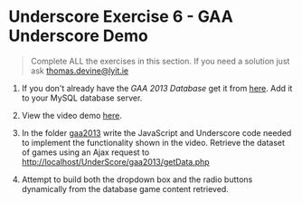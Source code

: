 # Underscore Exercise 6 - GAA Underscore Demo
		
> Complete ALL the exercises in this section. If you need a solution just ask thomas.devine@lyit.ie

1.	If you don't already have the *GAA 2013 Database* get it from [here](../gaa2013/gaa2013.sql).  Add it to your MySQL database server.

1.	View the video demo [here](https://media.heanet.ie/page/bf0e38f500f1f9f779c3ed06ca60bab6). 

1.	In the folder [gaa2013](http://localhost/UnderScore/gaa2013/) write the JavaScript and Underscore code needed to implement the functionality shown in the video.  Retrieve the dataset of games using an Ajax request to [http://localhost/UnderScore/gaa2013/getData.php](http://localhost/UnderScore/gaa2013/getData.php)

1.	Attempt to build both the dropdown box and the radio buttons dynamically from the database game content retrieved.

